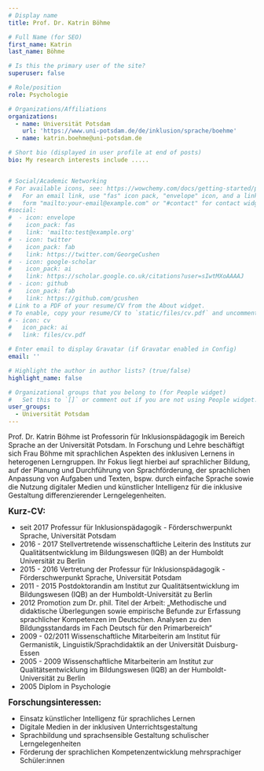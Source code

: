 ```yaml
---
# Display name
title: Prof. Dr. Katrin Böhme

# Full Name (for SEO)
first_name: Katrin
last_name: Böhme

# Is this the primary user of the site?
superuser: false

# Role/position
role: Psychologie

# Organizations/Affiliations
organizations:
  - name: Universität Potsdam
    url: 'https://www.uni-potsdam.de/de/inklusion/sprache/boehme'
  - name: katrin.boehme@uni-potsdam.de

# Short bio (displayed in user profile at end of posts)
bio: My research interests include .....


# Social/Academic Networking
# For available icons, see: https://wowchemy.com/docs/getting-started/page-builder/#icons
#   For an email link, use "fas" icon pack, "envelope" icon, and a link in the
#   form "mailto:your-email@example.com" or "#contact" for contact widget.
#social:
#  - icon: envelope
#    icon_pack: fas
#    link: 'mailto:test@example.org'
#  - icon: twitter
#    icon_pack: fab
#    link: https://twitter.com/GeorgeCushen
#  - icon: google-scholar
#    icon_pack: ai
#    link: https://scholar.google.co.uk/citations?user=sIwtMXoAAAAJ
#  - icon: github
#    icon_pack: fab
#    link: https://github.com/gcushen
# Link to a PDF of your resume/CV from the About widget.
# To enable, copy your resume/CV to `static/files/cv.pdf` and uncomment the lines below.
# - icon: cv
#   icon_pack: ai
#   link: files/cv.pdf

# Enter email to display Gravatar (if Gravatar enabled in Config)
email: ''

# Highlight the author in author lists? (true/false)
highlight_name: false

# Organizational groups that you belong to (for People widget)
#   Set this to `[]` or comment out if you are not using People widget.
user_groups:
  - Universität Potsdam
---
```


Prof. Dr. Katrin Böhme ist Professorin für Inklusionspädagogik im Bereich Sprache an der Universität Potsdam. In Forschung und Lehre beschäftigt sich Frau Böhme mit sprachlichen Aspekten des inklusiven Lernens in heterogenen Lerngruppen. Ihr Fokus liegt hierbei auf sprachlicher Bildung, auf der Planung und Durchführung von Sprachförderung, der sprachlichen Anpassung von Aufgaben und Texten, bspw. durch einfache Sprache sowie die Nutzung digitaler Medien und künstlicher Intelligenz für die inklusive Gestaltung differenzierender Lerngelegenheiten.<br>

<big>**Kurz-CV:**</big>
- seit 2017 Professur für Inklusionspädagogik - Förderschwerpunkt Sprache, Universität Potsdam
- 2016 - 2017 Stellvertretende wissenschaftliche Leiterin des Instituts zur Qualitätsentwicklung im Bildungswesen (IQB) an der Humboldt Universität zu Berlin
- 2015 - 2016 Vertretung der Professur für Inklusionspädagogik - Förderschwerpunkt Sprache, Universität Potsdam
- 2011 - 2015 Postdoktorandin am Institut zur Qualitätsentwicklung im Bildungswesen (IQB) an der Humboldt-Universität zu Berlin
- 2012 Promotion zum Dr. phil. Titel der Arbeit: „Methodische und didaktische Überlegungen sowie empirische Befunde zur Erfassung sprachlicher Kompetenzen im Deutschen. Analysen zu den Bildungsstandards im Fach Deutsch für den Primarbereich“
- 2009 - 02/2011 Wissenschaftliche Mitarbeiterin am Institut für Germanistik, Linguistik/Sprachdidaktik an der Universität Duisburg-Essen
- 2005 - 2009 Wissenschaftliche Mitarbeiterin am Institut zur Qualitätsentwicklung im Bildungswesen (IQB) an der Humboldt-Universität zu Berlin
- 2005 Diplom in Psychologie

<big>**Forschungsinteressen:**</big>
- Einsatz künstlicher Intelligenz für sprachliches Lernen
- Digitale Medien in der inklusiven Unterrichtsgestaltung
- Sprachbildung und sprachsensible Gestaltung schulischer Lerngelegenheiten
- Förderung der sprachlichen Kompetenzentwicklung mehrsprachiger Schüler:innen